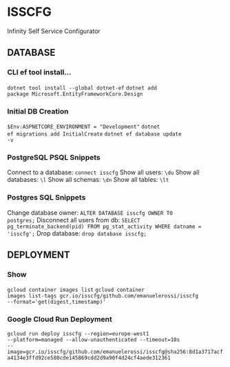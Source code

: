 # ISSCFG
Infinity Self Service Configurator

## DATABASE
### CLI ef tool install...
<code>dotnet tool install --global dotnet-ef</code>
<code>dotnet add package Microsoft.EntityFrameworkCore.Design</code>

### Initial DB Creation
<code>$Env:ASPNETCORE_ENVIRONMENT = "Development"</code>
<code>dotnet ef migrations add InitialCreate</code>
<code>dotnet ef database update -v</code>

### PostgreSQL PSQL Snippets
Connect to a database: <code>connect isscfg</code>
Show all users: <code>\du</code>
Show all databases: <code>\l</code>
Show all schemas: <code>\dn</code>
Show all tables: <code>\lt</code>

### Postgres SQL Snippets
Change database owner: <code>ALTER DATABASE isscfg OWNER TO postgres;</code>
Disconnect all users from db: <code>SELECT pg_terminate_backend(pid) FROM pg_stat_activity WHERE datname = 'isscfg';</code>
Drop database: <code>drop database isscfg;</code>

## DEPLOYMENT
### Show
<code>gcloud container images list</code>
<code>gcloud container images list-tags gcr.io/isscfg/github.com/emanuelerossi/isscfg --format='get(digest,timestamp)'</code>

### Google Cloud Run Deployment
<code>gcloud run deploy isscfg --region=europe-west1 --platform=managed --allow-unauthenticated --timeout=10s --image=gcr.io/isscfg/github.com/emanuelerossi/isscfg@sha256:8d1a3717acfa4134e3ffd92ce580cde145869cdd2d9a90f4d24cf4aede312361</code>
